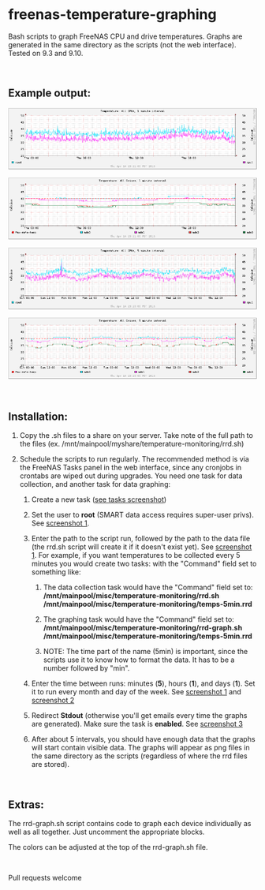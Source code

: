 freenas-temperature-graphing
============================

Bash scripts to graph FreeNAS CPU and drive temperatures. Graphs are generated
in the same directory as the scripts (not the web interface). Tested on 9.3 and
9.10.

 

Example output:
---------------

![CPU temperatures per minute](examples/temps-1min-cpus.png)

![Drive temperatures per minute](examples/temps-1min-drives.png)

![CPU temperatures per 5 minutes](examples/temps-5min-cpus.png)

![Drive temperatures per 5 minutes](examples/temps-5min-drives.png)

 

Installation:
-------------

1.  Copy the .sh files to a share on your server. Take note of the full path to
    the files (ex. /mnt/mainpool/myshare/temperature-monitoring/rrd.sh)

2.  Schedule the scripts to run regularly. The recommended method is via the
    FreeNAS Tasks panel in the web interface, since any cronjobs in crontabs are
    wiped out during upgrades. You need one task for data collection, and
    another task for data graphing:

    1.  Create a new task ([see tasks screenshot](examples/tasks.png))

    2.  Set the user to **root** (SMART data access requires super-user privs).
        See [screenshot 1](examples/task1.png).

    3.  Enter the path to the script run, followed by the path to the data file
        (the rrd.sh script will create it if it doesn't exist yet). See
        [screenshot 1](examples/task1.png). For example, if you want
        temperatures to be collected every 5 minutes you would create two tasks:
        with the "Command" field set to something like:

        1.  The data collection task would have the "Command" field set to:
            **/mnt/mainpool/misc/temperature-monitoring/rrd.sh
            /mnt/mainpool/misc/temperature-monitoring/temps-5min.rrd**

        2.  The graphing task would have the "Command" field set to:
            **/mnt/mainpool/misc/temperature-monitoring/rrd-graph.sh
            /mnt/mainpool/misc/temperature-monitoring/temps-5min.rrd**

        3.  NOTE: The time part of the name (5min) is important, since the
            scripts use it to know how to format the data. It has to be a number
            followed by "min".

    4.  Enter the time between runs: minutes (**5**), hours (**1**), and days
        (**1**). Set it to run every month and day of the week. See [screenshot
        1](examples/task1.png) and [screenshot 2](examples/task2.png)

    5.  Redirect **Stdout** (otherwise you'll get emails every time the graphs
        are generated). Make sure the task is **enabled**. See [screenshot
        3](examples/task3.png)

    6.  After about 5 intervals, you should have enough data that the graphs
        will start contain visible data. The graphs will appear as png files in
        the same directory as the scripts (regardless of where the rrd files are
        stored).

 

Extras:
-------

The rrd-graph.sh script contains code to graph each device individually as well
as all together. Just uncomment the appropriate blocks.

The colors can be adjusted at the top of the rrd-graph.sh file.

 

Pull requests welcome
